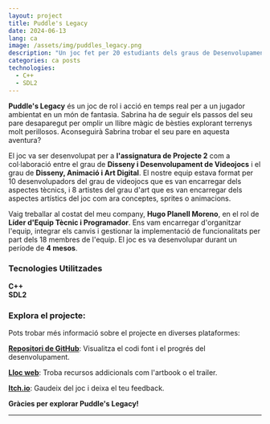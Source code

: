 ```yaml
---
layout: project
title: Puddle's Legacy
date: 2024-06-13
lang: ca
image: /assets/img/puddles_legacy.png
description: "Un joc fet per 20 estudiants dels graus de Desenvolupament de Jocs i Art Digital i Animació."
categories: ca posts
technologies:
  - C++
  - SDL2
---
```


<link rel="stylesheet" type='text/css' href="https://cdn.jsdelivr.net/gh/devicons/devicon@latest/devicon.min.css" /> 

<p><b>Puddle's Legacy</b> és un joc de rol i acció en temps real per a un jugador ambientat en un món de fantasia. Sabrina ha de seguir els passos del seu pare desaparegut per omplir un llibre màgic de bèsties explorant terrenys molt perillosos. Aconseguirà Sabrina trobar el seu pare en aquesta aventura?</p>

<p>El joc va ser desenvolupat per a <b> l'assignatura de Projecte 2</b> com a col·laboració entre el grau de <b>Disseny i Desenvolupament de Videojocs</b> i el grau de <b>Disseny, Animació i Art Digital</b>. El nostre equip estava format per 10 desenvolupadors del grau de videojocs que es van encarregar dels aspectes tècnics, i 8 artistes del grau d'art que es van encarregar dels aspectes artístics del joc com ara conceptes, sprites o animacions.</p>

<p>Vaig treballar al costat del meu company, <b>Hugo Planell Moreno</b>, en el rol de <b>Líder d'Equip Tècnic i Programador</b>. Ens vam encarregar d'organitzar l'equip, integrar els canvis i gestionar la implementació de funcionalitats per part dels 18 membres de l'equip. El joc es va desenvolupar durant un període de <b>4 mesos</b>.</p>

<div class="skills-section">
  <h3>Tecnologies Utilitzades</h3>
  <div class="skills">
    <div class="skill">
      <i class="devicon-cplusplus-plain colored"></i>
      <span><b>C++</b></span>
    </div>
    <div class="skill">
      <i class="devicon-sdl-plain colored"></i>
      <span><b>SDL2</b></span>
    </div>
  </div>
</div>  

<h3>Explora el projecte:</h3>

<p>Pots trobar més informació sobre el projecte en diverses plataformes:</p>
<p><a href="https://github.com/Pistachio-Studios/Puddles-Legacy"><b>Repositori de GitHub</b></a>: Visualitza el codi font i el progrés del desenvolupament.</p>
<p><a href="https://pistachio-studios.github.io/Puddles-Legacy/"><b>Lloc web</b></a>: Troba recursos addicionals com l'artbook o el trailer.</p>
<p><a href="https://martagnarta.itch.io/puddles-legacy"><b>Itch.io</b></a>: Gaudeix del joc i deixa el teu feedback.</p>

<p><b>Gràcies per explorar Puddle's Legacy!</b></p>

---